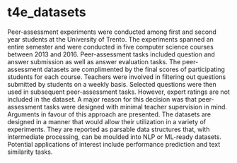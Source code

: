 # t4e_datasets
Peer-assessment experiments were conducted among first and second year students at the University of Trento. The experiments spanned an entire semester and were conducted in five computer science courses between 2013 and 2016. Peer-assessment tasks included question and answer submission as well as answer evaluation tasks. The peer-assessment datasets are complimented by the final scores of participating students for each course. Teachers were involved in filtering out questions submitted by students on a weekly basis. Selected questions were then used in subsequent peer-assessment tasks. However, expert ratings are not included in the dataset. A major reason for this decision was that peer-assessment tasks were designed with minimal teacher supervision in mind. Arguments in favour of this approach are presented. The datasets are designed in a manner that would allow their utilization in a variety of experiments. They are reported as parsable data structures that, with intermediate processing, can be moulded into NLP or ML-ready datasets. Potential applications of interest include performance prediction and text similarity tasks.
